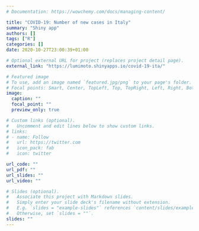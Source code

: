 ```yaml
---
# Documentation: https://wowchemy.com/docs/managing-content/

title: "COVID-19: Number of new cases in Italy"
summary: "Shiny app"
authors: []
tags: ["R"]
categories: []
date: 2020-10-27T23:00:39+01:00

# Optional external URL for project (replaces project detail page).
external_link: "https://lumimoto.shinyapps.io/covid-19-ita/"

# Featured image
# To use, add an image named `featured.jpg/png` to your page's folder.
# Focal points: Smart, Center, TopLeft, Top, TopRight, Left, Right, BottomLeft, Bottom, BottomRight.
image:
  caption: ""
  focal_point: ""
  preview_only: true

# Custom links (optional).
#   Uncomment and edit lines below to show custom links.
# links:
# - name: Follow
#   url: https://twitter.com
#   icon_pack: fab
#   icon: twitter

url_code: ""
url_pdf: ""
url_slides: ""
url_video: ""

# Slides (optional).
#   Associate this project with Markdown slides.
#   Simply enter your slide deck's filename without extension.
#   E.g. `slides = "example-slides"` references `content/slides/example-slides.md`.
#   Otherwise, set `slides = ""`.
slides: ""
---
```

